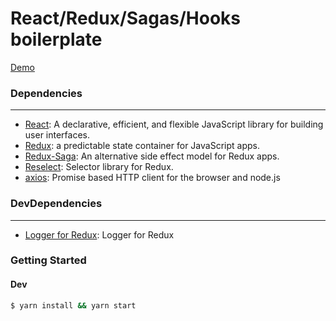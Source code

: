 # React/Redux/Sagas/Hooks boilerplate

[Demo](https://react-redux-saga-hooks-boilerplate.netlify.com/)

### Dependencies

---

- [React](https://github.com/facebook/react): A declarative, efficient, and flexible JavaScript library for building user interfaces.
- [Redux](https://github.com/reduxjs/redux): a predictable state container for JavaScript apps.
- [Redux-Saga](https://github.com/redux-saga/redux-saga): An alternative side effect model for Redux apps.
- [Reselect](https://github.com/reduxjs/reselect): Selector library for Redux.
- [axios](https://github.com/axios/axios): Promise based HTTP client for the browser and node.js

### DevDependencies

---

- [Logger for Redux](https://github.com/LogRocket/redux-logger): Logger for Redux

### Getting Started

#### Dev

```bash
$ yarn install && yarn start
```
